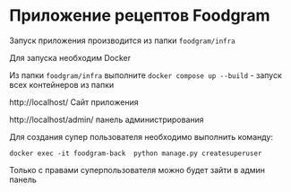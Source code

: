 <h1>Приложение рецептов Foodgram</h1>

Запуск приложения производится из папки ```foodgram/infra```

Для запуска необходим Docker

Из папки ```foodgram/infra``` выполните ```docker compose up --build``` - запуск всех контейнеров из папки

<a>http://localhost/</a> Сайт приложения

<a>http://localhost/admin/</a> панель администрирования

Для создания супер пользователя необходимо выполнить команду:

```docker exec -it foodgram-back  python manage.py createsuperuser```

Только с правами суперпользователя можно будет зайти в админ панель
